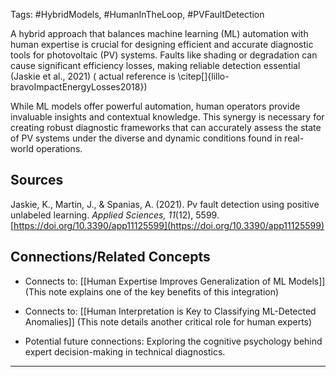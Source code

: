 Tags: #HybridModels, #HumanInTheLoop, #PVFaultDetection

A hybrid approach that balances machine learning (ML) automation with human expertise is crucial for designing efficient and accurate diagnostic tools for photovoltaic (PV) systems. 
Faults like shading or degradation can cause significant efficiency losses, making reliable detection essential (Jaskie et al., 2021)
( actual reference is \citep[]{lillo-bravoImpactEnergyLosses2018})

While ML models offer powerful automation, human operators provide invaluable insights and contextual knowledge. 
This synergy is necessary for creating robust diagnostic frameworks that can accurately assess the state of PV systems under the diverse and dynamic conditions found in real-world operations.

## Sources

Jaskie, K., Martin, J., & Spanias, A. (2021). Pv fault detection using positive unlabeled learning. _Applied Sciences, 11_(12), 5599. [https://doi.org/10.3390/app11125599](https://doi.org/10.3390/app11125599)

## Connections/Related Concepts

- Connects to: [[Human Expertise Improves Generalization of ML Models]] (This note explains one of the key benefits of this integration)
    
- Connects to: [[Human Interpretation is Key to Classifying ML-Detected Anomalies]] (This note details another critical role for human experts)
    
- Potential future connections: Exploring the cognitive psychology behind expert decision-making in technical diagnostics.
    

---